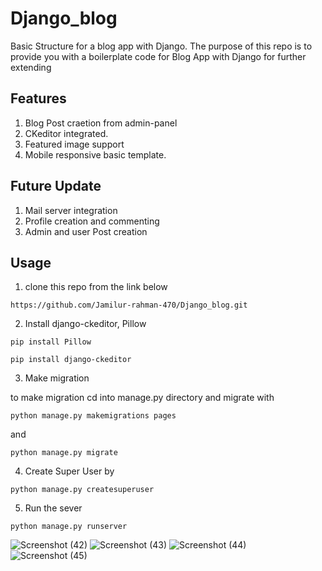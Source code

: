 # Django_blog
Basic Structure for a blog app with Django. The purpose of this repo is to provide you with a boilerplate code for Blog App with Django for further extending


## Features

1. Blog Post craetion from admin-panel
2. CKeditor integrated.
3. Featured image support
4. Mobile responsive basic template.

## Future Update 

1. Mail server integration
2. Profile creation and commenting
3. Admin and user Post creation

## Usage

1. clone this repo from the link below

`https://github.com/Jamilur-rahman-470/Django_blog.git`

2. Install django-ckeditor, Pillow

`pip install Pillow`


`pip install django-ckeditor`


3. Make migration

to make migration cd into manage.py directory and migrate with

`python manage.py makemigrations pages`

and

`python manage.py migrate`


4. Create Super User by

`python manage.py createsuperuser`

5. Run the sever

`python manage.py runserver`


![Screenshot (42)](https://user-images.githubusercontent.com/33858136/73357449-9771d900-42c6-11ea-862c-13d2bc1eeb89.png)
![Screenshot (43)](https://user-images.githubusercontent.com/33858136/73357450-980a6f80-42c6-11ea-9ac0-5dc7835fe79b.png)
![Screenshot (44)](https://user-images.githubusercontent.com/33858136/73357451-980a6f80-42c6-11ea-861b-94b30e4391b6.png)
![Screenshot (45)](https://user-images.githubusercontent.com/33858136/73357452-98a30600-42c6-11ea-94cc-030e28cdb4dc.png)
